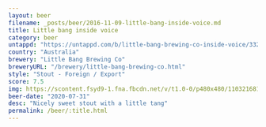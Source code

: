 ```yaml
---
layout: beer
filename: _posts/beer/2016-11-09-little-bang-inside-voice.md
title: Little bang inside voice
category: beer
untappd: "https://untappd.com/b/little-bang-brewing-co-inside-voice/3324944"
country: "Australia"
brewery: "Little Bang Brewing Co"
breweryURL: "/brewery/little-bang-brewing-co.html"
style: "Stout - Foreign / Export"
score: 7.5
img: https://scontent.fsyd9-1.fna.fbcdn.net/v/t1.0-0/p480x480/110321681_10158492316328745_4694634896435991727_o.jpg?_nc_cat=100&_nc_sid=0be424&_nc_ohc=bZO5ufVmRGIAX-qf6s3&_nc_ht=scontent.fsyd9-1.fna&_nc_tp=6&oh=c2df960b7233f9006d3112c9bd2be10e&oe=5F495DB6
beer-date: "2020-07-31"
desc: "Nicely sweet stout with a little tang"
permalink: /beer/:title.html
---
```

